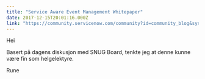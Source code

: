 ```yaml
---
title: "Service Aware Event Management Whitepaper"
date: 2017-12-15T20:01:16.000Z
link: "https://community.servicenow.com/community?id=community_blog&sys_id=4faca625dbd0dbc01dcaf3231f961998"
---
```

<p>Hei</p><p></p><p>Basert på dagens diskusjon med SNUG Board, tenkte jeg at denne kunne være fin som helgelektyre.</p><p></p><p>Rune</p>